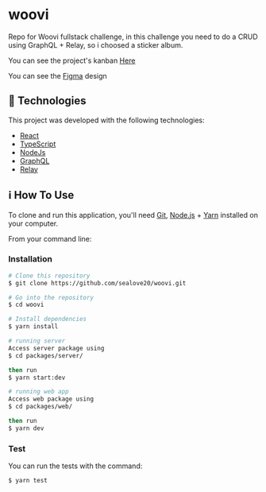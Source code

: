 # woovi

Repo for Woovi fullstack challenge, in this challenge you need to do a CRUD using GraphQL + Relay, so i choosed a sticker album.

You can see the project's kanban [Here]

You can see the [Figma] design 

## :rocket: Technologies

This project was developed with the following technologies:

- [React][reactjs]
- [TypeScript][typescript]
- [NodeJs][nodejs]
- [GraphQL][graphql]
- [Relay][relay]

## :information_source: How To Use

To clone and run this application, you'll need [Git](https://git-scm.com), [Node.js][nodejs] + [Yarn][yarn] installed on your computer.

From your command line:

### Installation

```bash
# Clone this repository
$ git clone https://github.com/sealove20/woovi.git

# Go into the repository
$ cd woovi

# Install dependencies
$ yarn install

# running server
Access server package using
$ cd packages/server/

then run
$ yarn start:dev

# running web app
Access web package using
$ cd packages/web/

then run
$ yarn dev
```

### Test

You can run the tests with the command:

```bash
$ yarn test
```

[typescript]: https://www.typescriptlang.org/
[reactjs]: https://reactjs.org
[yarn]: https://yarnpkg.com/
[nodejs]: https://nodejs.org/
[graphql]: https://graphql.org/
[relay]: https://relay.dev/
[Here]: https://trello.com/b/hK9EfJls/woovi
[Figma]: https://www.figma.com/file/faVYqs1qQnyLU4EAuvzSW5/Dev-Sticker-Album?node-id=0%3A1
